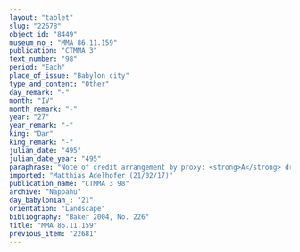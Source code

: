 ```yaml
---
layout: "tablet"
slug: "22678"
object_id: "8449"
museum_no_: "MMA 86.11.159"
publication: "CTMMA 3"
text_number: "98"
period: "Each"
place_of_issue: "Babylon city"
type_and_content: "Other"
day_remark: "-"
month: "IV"
month_remark: "-"
year: "27"
year_remark: "-"
king: "Dar"
king_remark: "-"
julian_date: "495"
julian_date_year: "495"
paraphrase: "Note of credit arrangement by proxy: <strong>A</strong> draws up a promissory note (<em>uˀiltu</em>) against <strong>B</strong> at the behest of <strong>C</strong> for 5/6 mina 5 shekels of white cut silver of 1/8 alloy. The document stresses that the silver belongs to <strong>C</strong> and not to <strong>A</strong>. <strong>A</strong> is to register (<em>izuzzu </em>&Scaron;) the promissory note and give (proof of) it to <strong>C</strong>. 4 witnesses and the scribe (Nidintu-Marduk//Rab-ban&ecirc;).<br /> &nbsp;<br /> <strong>A</strong>&nbsp;= &Scaron;ellebu/Iddin-Nab&ucirc;//Nappāhu; <strong>B</strong> = Rēmūt-Nab&ucirc;/Ina-ṣilli-Bēl//Nuhā&scaron;u; <strong>C</strong> = Erībāya/Iddin-Nab&ucirc;//Nappāhu<br /> &nbsp;"
imported: "Matthias Adelhofer (21/02/17)"
publication_name: "CTMMA 3 98"
archive: "Nappāhu"
day_babylonian_: "21"
orientation: "Landscape"
bibliography: "Baker 2004, No. 226"
title: "MMA 86.11.159"
previous_item: "22681"
---
```

